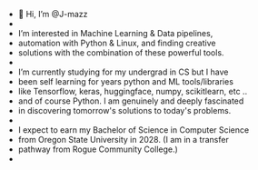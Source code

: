 - 👋 Hi, I’m @J-mazz
-
-    I’m interested in Machine Learning & Data pipelines,
-    automation with Python & Linux, and finding creative
-    solutions with the combination of these powerful tools.
-
-    I’m currently studying for my undergrad in CS but I have
-    been self learning for years python and ML tools/libraries
-    like Tensorflow, keras, huggingface, numpy, scikitlearn, etc ..
-    and of course Python. I am genuinely and deeply fascinated
-    in discovering tomorrow's solutions to today's problems.
-
-    I expect to earn my Bachelor of Science in Computer Science
-    from Oregon State University in 2028. (I am in a transfer
-    pathway from Rogue Community College.)
-    


